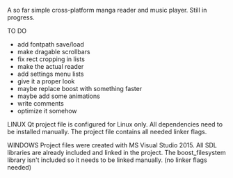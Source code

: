 A so far simple cross-platform manga reader and music player.
Still in progress.

TO DO
- add fontpath save/load
- make dragable scrollbars
- fix rect cropping in lists
- make the actual reader
- add settings menu lists
- give it a proper look
- maybe replace boost with something faster
- maybe add some animations
- write comments
- optimize it somehow

LINUX
Qt project file is configured for Linux only.
All dependencies need to be installed manually. The project file contains all needed linker flags.

WINDOWS
Project files were created with MS Visual Studio 2015.
All SDL libraries are already included and linked in the project.
The boost_filesystem library isn't included so it needs to be linked manually. (no linker flags needed)
